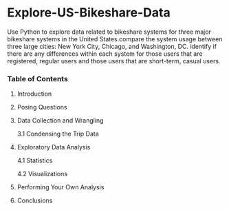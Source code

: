 # Explore-US-Bikeshare-Data

Use Python to explore data related to bikeshare systems for three major bikeshare systems in the United States.compare the system usage between three large cities: New York City, Chicago, and Washington, DC. identify if there are any differences within each system for those users that are registered, regular users and those users that are short-term, casual users.


### Table of Contents
1. Introduction
2. Posing Questions
3. Data Collection and Wrangling

    3.1 Condensing the Trip Data
4. Exploratory Data Analysis

     4.1  Statistics
     
     4.2  Visualizations
  
5. Performing Your Own Analysis

6. Conclusions





